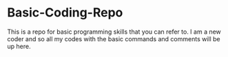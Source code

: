 # Basic-Coding-Repo
This is a repo for basic programming skills that you can refer to. I am a new coder and so all my codes with the basic commands and comments will be up here.
